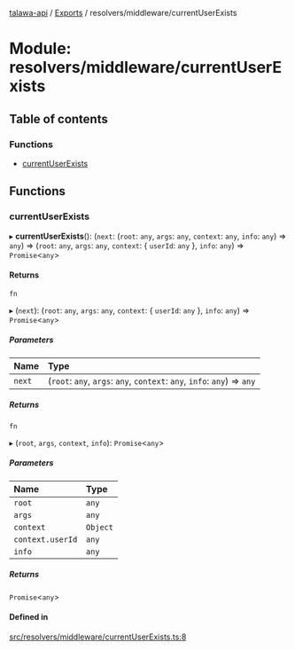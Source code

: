 [talawa-api](../README.md) / [Exports](../modules.md) / resolvers/middleware/currentUserExists

# Module: resolvers/middleware/currentUserExists

## Table of contents

### Functions

- [currentUserExists](resolvers_middleware_currentUserExists.md#currentuserexists)

## Functions

### currentUserExists

▸ **currentUserExists**(): (`next`: (`root`: `any`, `args`: `any`, `context`: `any`, `info`: `any`) => `any`) => (`root`: `any`, `args`: `any`, `context`: \{ `userId`: `any`  }, `info`: `any`) => `Promise`\<`any`\>

#### Returns

`fn`

▸ (`next`): (`root`: `any`, `args`: `any`, `context`: \{ `userId`: `any`  }, `info`: `any`) => `Promise`\<`any`\>

##### Parameters

| Name | Type |
| :------ | :------ |
| `next` | (`root`: `any`, `args`: `any`, `context`: `any`, `info`: `any`) => `any` |

##### Returns

`fn`

▸ (`root`, `args`, `context`, `info`): `Promise`\<`any`\>

##### Parameters

| Name | Type |
| :------ | :------ |
| `root` | `any` |
| `args` | `any` |
| `context` | `Object` |
| `context.userId` | `any` |
| `info` | `any` |

##### Returns

`Promise`\<`any`\>

#### Defined in

[src/resolvers/middleware/currentUserExists.ts:8](https://github.com/PalisadoesFoundation/talawa-api/blob/3a8a11a/src/resolvers/middleware/currentUserExists.ts#L8)
